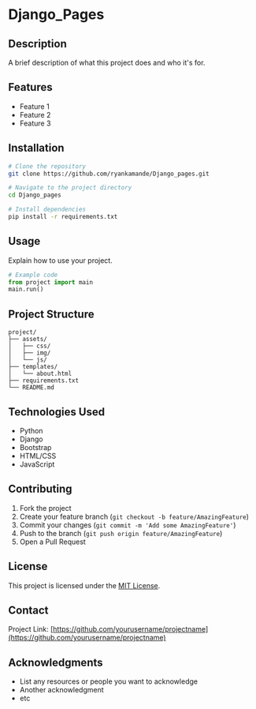 # Django_Pages

## Description
A brief description of what this project does and who it's for.

## Features
- Feature 1
- Feature 2
- Feature 3

## Installation

```bash
# Clone the repository
git clone https://github.com/ryankamande/Django_pages.git

# Navigate to the project directory
cd Django_pages

# Install dependencies
pip install -r requirements.txt
```

## Usage
Explain how to use your project.

```python
# Example code
from project import main
main.run()
```

## Project Structure
```
project/
├── assets/
│   ├── css/
│   ├── img/
│   └── js/
├── templates/
│   └── about.html
├── requirements.txt
└── README.md
```

## Technologies Used
- Python
- Django
- Bootstrap
- HTML/CSS
- JavaScript

## Contributing
1. Fork the project
2. Create your feature branch (`git checkout -b feature/AmazingFeature`)
3. Commit your changes (`git commit -m 'Add some AmazingFeature'`)
4. Push to the branch (`git push origin feature/AmazingFeature`)
5. Open a Pull Request

## License
This project is licensed under the [MIT License](LICENSE).

## Contact
Project Link: [https://github.com/yourusername/projectname](https://github.com/yourusername/projectname)

## Acknowledgments
* List any resources or people you want to acknowledge
* Another acknowledgment
* etc
